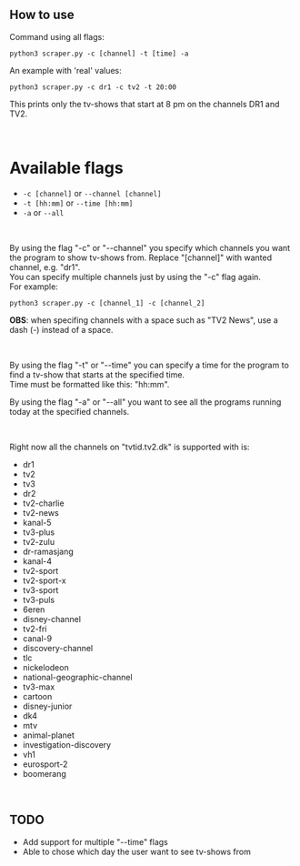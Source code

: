 ## How to use

Command using all flags:
```
python3 scraper.py -c [channel] -t [time] -a
```
An example with 'real' values:
```
python3 scraper.py -c dr1 -c tv2 -t 20:00
```
This prints only the tv-shows that start at 8 pm on the channels DR1 and TV2. 

<br/>

# Available flags
- ```-c [channel]``` or ```--channel [channel]```
- ```-t [hh:mm]``` or ```--time [hh:mm]```
- ```-a``` or ```--all```

<br/>

By using the flag "-c" or "--channel" you specify which channels you want the program to show tv-shows from. Replace "[channel]" with wanted channel, e.g. "dr1". <br/>
You can specify multiple channels just by using the "-c" flag again.<br/>
For example:
```
python3 scraper.py -c [channel_1] -c [channel_2]
```
**OBS**: when specifing channels with a space such as "TV2 News", use a dash (-) instead of a space.

<br/>

By using the flag "-t" or "--time" you can specify a time for the program to find a tv-show that starts at the specified time.<br/>
Time must be formatted like this: "hh:mm".

By using the flag "-a" or "--all" you want to see all the programs running today at the specified channels.

<br/>

Right now all the channels on "tvtid.tv2.dk" is supported with is:
- dr1
- tv2
- tv3
- dr2
- tv2-charlie
- tv2-news
- kanal-5
- tv3-plus
- tv2-zulu
- dr-ramasjang
- kanal-4
- tv2-sport
- tv2-sport-x
- tv3-sport
- tv3-puls
- 6eren
- disney-channel
- tv2-fri
- canal-9
- discovery-channel
- tlc
- nickelodeon
- national-geographic-channel
- tv3-max
- cartoon
- disney-junior
- dk4
- mtv
- animal-planet
- investigation-discovery
- vh1
- eurosport-2
- boomerang

<br/>

## TODO

- Add support for multiple "--time" flags
- Able to chose which day the user want to see tv-shows from
